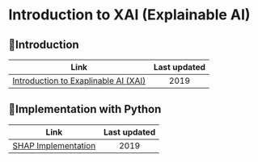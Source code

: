 # Introduction to XAI (Explainable AI)

## :pushpin:Introduction
Link | Last updated
:---:|:------------:
[Introduction to Exaplinable AI (XAI)](https://github.com/ITingHung/Introduction-to-Explainable-AI/blob/master/Introduction%20to%20Explainable%20AI%20(XAI).md) | 2019

## :pushpin:Implementation with Python
Link | Last updated
:---:|:------------:
[SHAP Implementation](https://github.com/ITingHung/Introduction-to-Explainable-AI/blob/master/SHAP%20Implementation.ipynb) | 2019

